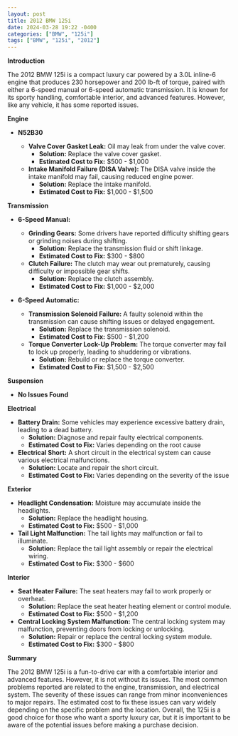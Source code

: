 ```yaml
---
layout: post
title: 2012 BMW 125i
date: 2024-03-28 19:22 -0400
categories: ["BMW", "125i"]
tags: ["BMW", "125i", "2012"]
---
```

**Introduction**

The 2012 BMW 125i is a compact luxury car powered by a 3.0L inline-6 engine that produces 230 horsepower and 200 lb-ft of torque, paired with either a 6-speed manual or 6-speed automatic transmission. It is known for its sporty handling, comfortable interior, and advanced features. However, like any vehicle, it has some reported issues.

**Engine**

* **N52B30**

  * **Valve Cover Gasket Leak:** Oil may leak from under the valve cover.
    * **Solution:** Replace the valve cover gasket.
    * **Estimated Cost to Fix:** $500 - $1,000
  * **Intake Manifold Failure (DISA Valve):** The DISA valve inside the intake manifold may fail, causing reduced engine power.
    * **Solution:** Replace the intake manifold.
    * **Estimated Cost to Fix:** $1,000 - $1,500

**Transmission**

* **6-Speed Manual:**

  * **Grinding Gears:** Some drivers have reported difficulty shifting gears or grinding noises during shifting.
    * **Solution:** Replace the transmission fluid or shift linkage.
    * **Estimated Cost to Fix:** $300 - $800
  * **Clutch Failure:** The clutch may wear out prematurely, causing difficulty or impossible gear shifts.
    * **Solution:** Replace the clutch assembly.
    * **Estimated Cost to Fix:** $1,000 - $2,000

* **6-Speed Automatic:**

  * **Transmission Solenoid Failure:** A faulty solenoid within the transmission can cause shifting issues or delayed engagement.
    * **Solution:** Replace the transmission solenoid.
    * **Estimated Cost to Fix:** $500 - $1,200
  * **Torque Converter Lock-Up Problem:** The torque converter may fail to lock up properly, leading to shuddering or vibrations.
    * **Solution:** Rebuild or replace the torque converter.
    * **Estimated Cost to Fix:** $1,500 - $2,500

**Suspension**

* **No Issues Found**

**Electrical**

* **Battery Drain:** Some vehicles may experience excessive battery drain, leading to a dead battery.
    * **Solution:** Diagnose and repair faulty electrical components.
    * **Estimated Cost to Fix:** Varies depending on the root cause
* **Electrical Short:** A short circuit in the electrical system can cause various electrical malfunctions.
    * **Solution:** Locate and repair the short circuit.
    * **Estimated Cost to Fix:** Varies depending on the severity of the issue

**Exterior**

* **Headlight Condensation:** Moisture may accumulate inside the headlights.
    * **Solution:** Replace the headlight housing.
    * **Estimated Cost to Fix:** $500 - $1,000
* **Tail Light Malfunction:** The tail lights may malfunction or fail to illuminate.
    * **Solution:** Replace the tail light assembly or repair the electrical wiring.
    * **Estimated Cost to Fix:** $300 - $600

**Interior**

* **Seat Heater Failure:** The seat heaters may fail to work properly or overheat.
    * **Solution:** Replace the seat heater heating element or control module.
    * **Estimated Cost to Fix:** $500 - $1,200
* **Central Locking System Malfunction:** The central locking system may malfunction, preventing doors from locking or unlocking.
    * **Solution:** Repair or replace the central locking system module.
    * **Estimated Cost to Fix:** $300 - $800

**Summary**

The 2012 BMW 125i is a fun-to-drive car with a comfortable interior and advanced features. However, it is not without its issues. The most common problems reported are related to the engine, transmission, and electrical system. The severity of these issues can range from minor inconveniences to major repairs. The estimated cost to fix these issues can vary widely depending on the specific problem and the location. Overall, the 125i is a good choice for those who want a sporty luxury car, but it is important to be aware of the potential issues before making a purchase decision.
